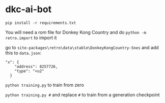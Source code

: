 # dkc-ai-bot

`pip install -r requirements.txt`

You will need a rom file for Donkey Kong Country and do `python -m retro.import` to import it

go to `site-packages\retro\data\stable\DonkeyKongCountry-Snes` and add this to `data.json`:
```
"x": {
    "address": 8257726,
    "type": "<u2"
  }
```
 

`python training.py` to train from zero 

`python training.py #` and replace `#` to train from a generation checkpoint
